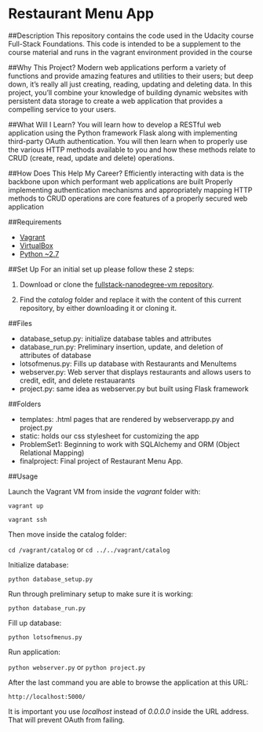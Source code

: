 # Restaurant Menu App

##Description
This repository contains the code used in the Udacity course Full-Stack Foundations. This code is intended to be a supplement to the course material and runs in the vagrant environment provided in the course

##Why This Project?
Modern web applications perform a variety of functions and provide amazing features and utilities to their users; but deep down, it’s really all just creating, reading, updating and deleting data. In this project, you’ll combine your knowledge of building dynamic websites with persistent data storage to create a web application that provides a compelling service to your users.

##What Will I Learn?
You will learn how to develop a RESTful web application using the Python framework Flask along with implementing third-party OAuth authentication. You will then learn when to properly use the various HTTP methods available to you and how these methods relate to CRUD (create, read, update and delete) operations.

##How Does This Help My Career?
Efficiently interacting with data is the backbone upon which performant web applications are built
Properly implementing authentication mechanisms and appropriately mapping HTTP methods to CRUD operations are core features of a properly secured web application

##Requirements
- [Vagrant](https://www.vagrantup.com/)
- [VirtualBox](https://www.virtualbox.org/)
- [Python ~2.7](https://www.python.org/)


##Set Up
For an initial set up please follow these 2 steps:

1. Download or clone the [fullstack-nanodegree-vm repository](https://github.com/udacity/fullstack-nanodegree-vm).

2. Find the *catalog* folder and replace it with the content of this current repository, by either downloading it or cloning it.

##Files
- database_setup.py: initialize database tables and attributes
- database_run.py: Preliminary insertion, update, and deletion of attributes of database
- lotsofmenus.py: Fills up database with Restaurants and MenuItems
- webserver.py: Web server that displays restaurants and allows users to credit, edit, and delete restauarants
- project.py: same idea as webserver.py but built using Flask framework

##Folders
- templates: .html pages that are rendered by webserverapp.py and project.py
- static: holds our css stylesheet for customizing the app
- ProblemSet1: Beginning to work with SQLAlchemy and ORM (Object Relational Mapping)
- finalproject: Final project of Restaurant Menu App. 


##Usage

Launch the Vagrant VM from inside the *vagrant* folder with:

`vagrant up`

`vagrant ssh`

Then move inside the catalog folder:

`cd /vagrant/catalog` or `cd ../../vagrant/catalog`

Initialize database:

`python database_setup.py`

Run through preliminary setup to make sure it is working:

`python database_run.py`

Fill up database: 

`python lotsofmenus.py`

Run application:

`python webserver.py` or `python project.py`

After the last command you are able to browse the application at this URL:

`http://localhost:5000/`

It is important you use *localhost* instead of *0.0.0.0* inside the URL address. That will prevent OAuth from failing.
